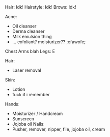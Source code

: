 Hair: Idk! Hairstyle: Idk! Brows: Idk!

Acne:
- Oil cleanser
- Derma cleanser
- Milk emulsion thing
- ... exfoliant? moisturizer?? ;efawofe;

Chest Arms blah Legs: E

Hair:
- Laser removal

Skin:
- Lotion
- fuck if i remember

Hands:
- Moisturizer / Handcream
- Sunscreen
- Jojoba oil
Nails:
- Pusher, remover, nipper, file, jojoba oil, cream